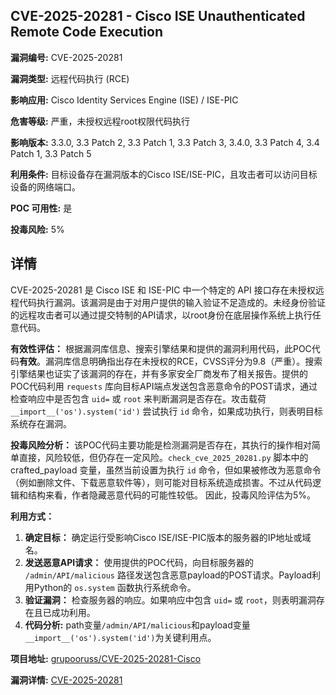 ## CVE-2025-20281 - Cisco ISE Unauthenticated Remote Code Execution

**漏洞编号:** CVE-2025-20281

**漏洞类型:** 远程代码执行 (RCE)

**影响应用:** Cisco Identity Services Engine (ISE) / ISE-PIC

**危害等级:** 严重，未授权远程root权限代码执行

**影响版本:** 3.3.0, 3.3 Patch 2, 3.3 Patch 1, 3.3 Patch 3, 3.4.0, 3.3 Patch 4, 3.4 Patch 1, 3.3 Patch 5

**利用条件:** 目标设备存在漏洞版本的Cisco ISE/ISE-PIC，且攻击者可以访问目标设备的网络端口。

**POC 可用性:** 是

**投毒风险:** 5%

## 详情

CVE-2025-20281 是 Cisco ISE 和 ISE-PIC 中一个特定的 API 接口存在未授权远程代码执行漏洞。该漏洞是由于对用户提供的输入验证不足造成的。未经身份验证的远程攻击者可以通过提交特制的API请求，以root身份在底层操作系统上执行任意代码。

**有效性评估：**
根据漏洞库信息、搜索引擎结果和提供的漏洞利用代码，此POC代码**有效**。漏洞库信息明确指出存在未授权的RCE，CVSS评分为9.8（严重）。搜索引擎结果也证实了该漏洞的存在，并有多家安全厂商发布了相关报告。提供的POC代码利用 `requests` 库向目标API端点发送包含恶意命令的POST请求，通过检查响应中是否包含 `uid=` 或 `root` 来判断漏洞是否存在。攻击载荷 `__import__('os').system('id')` 尝试执行 `id` 命令，如果成功执行，则表明目标系统存在漏洞。

**投毒风险分析：**
该POC代码主要功能是检测漏洞是否存在，其执行的操作相对简单直接，风险较低，但仍存在一定风险。`check_cve_2025_20281.py` 脚本中的 crafted_payload 变量，虽然当前设置为执行 `id` 命令，但如果被修改为恶意命令（例如删除文件、下载恶意软件等），则可能对目标系统造成损害。不过从代码逻辑和结构来看，作者隐藏恶意代码的可能性较低。
因此，投毒风险评估为5%。

**利用方式：**
1.  **确定目标：** 确定运行受影响Cisco ISE/ISE-PIC版本的服务器的IP地址或域名。
2.  **发送恶意API请求：** 使用提供的POC代码，向目标服务器的 `/admin/API/malicious`  路径发送包含恶意payload的POST请求。Payload利用Python的 `os.system` 函数执行系统命令。
3.  **验证漏洞：** 检查服务器的响应。如果响应中包含 `uid=` 或 `root`，则表明漏洞存在且已成功利用。
4.  **代码分析:** path变量`/admin/API/malicious`和payload变量`__import__('os').system('id')`为关键利用点。

**项目地址:** [grupooruss/CVE-2025-20281-Cisco](https://github.com/grupooruss/CVE-2025-20281-Cisco)

**漏洞详情:** [CVE-2025-20281](https://nvd.nist.gov/vuln/detail/CVE-2025-20281)